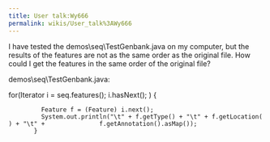 ```yaml
---
title: User talk:Wy666
permalink: wikis/User_talk%3AWy666
---
```


I have tested the demos\\seq\\TestGenbank.java on my computer, but the
results of the features are not as the same order as the original file.
How could I get the features in the same order of the original file?

demos\\seq\\TestGenbank.java:

for(Iterator i = seq.features(); i.hasNext(); ) {

`         Feature f = (Feature) i.next();`  
`         System.out.println("\t" + f.getType() + "\t" + f.getLocation() + "\t" +               f.getAnnotation().asMap());`  
`       }`
